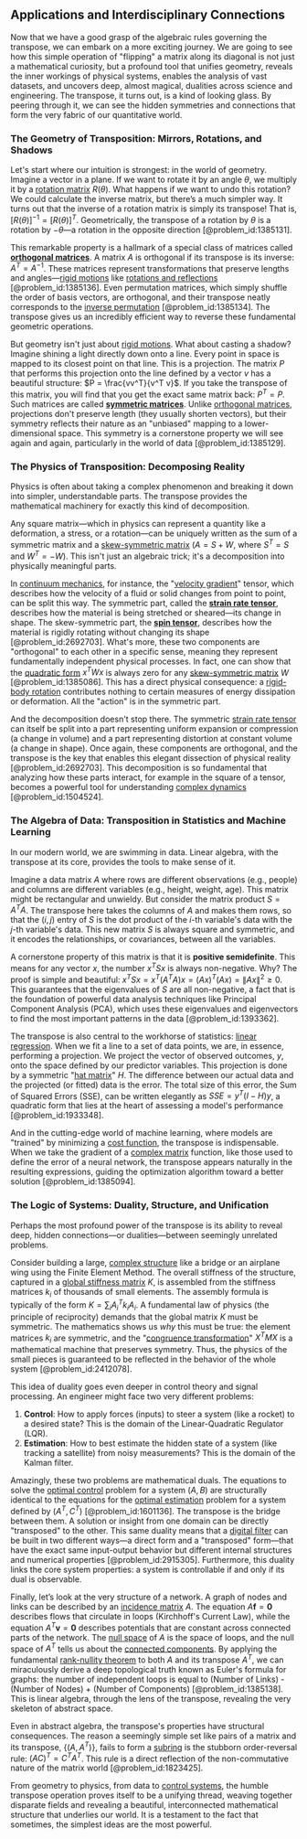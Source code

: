 ## Applications and Interdisciplinary Connections

Now that we have a good grasp of the algebraic rules governing the transpose, we can embark on a more exciting journey. We are going to see how this simple operation of "flipping" a matrix along its diagonal is not just a mathematical curiosity, but a profound tool that unifies geometry, reveals the inner workings of physical systems, enables the analysis of vast datasets, and uncovers deep, almost magical, dualities across science and engineering. The transpose, it turns out, is a kind of looking glass. By peering through it, we can see the hidden symmetries and connections that form the very fabric of our quantitative world.

### The Geometry of Transposition: Mirrors, Rotations, and Shadows

Let's start where our intuition is strongest: in the world of geometry. Imagine a vector in a plane. If we want to rotate it by an angle $\theta$, we multiply it by a [rotation matrix](@article_id:139808) $R(\theta)$. What happens if we want to undo this rotation? We could calculate the inverse matrix, but there’s a much simpler way. It turns out that the inverse of a rotation matrix is simply its transpose! That is, $[R(\theta)]^{-1} = [R(\theta)]^T$. Geometrically, the transpose of a rotation by $\theta$ is a rotation by $-\theta$—a rotation in the opposite direction [@problem_id:1385131].

This remarkable property is a hallmark of a special class of matrices called **[orthogonal matrices](@article_id:152592)**. A matrix $A$ is orthogonal if its transpose is its inverse: $A^T = A^{-1}$. These matrices represent transformations that preserve lengths and angles—[rigid motions](@article_id:170029) like [rotations and reflections](@article_id:136382) [@problem_id:1385136]. Even permutation matrices, which simply shuffle the order of basis vectors, are orthogonal, and their transpose neatly corresponds to the [inverse permutation](@article_id:268431) [@problem_id:1385134]. The transpose gives us an incredibly efficient way to reverse these fundamental geometric operations.

But geometry isn't just about [rigid motions](@article_id:170029). What about casting a shadow? Imagine shining a light directly down onto a line. Every point in space is mapped to its closest point on that line. This is a projection. The matrix $P$ that performs this projection onto the line defined by a vector $v$ has a beautiful structure: $P = \frac{vv^T}{v^T v}$. If you take the transpose of this matrix, you will find that you get the exact same matrix back: $P^T = P$. Such matrices are called **[symmetric matrices](@article_id:155765)**. Unlike [orthogonal matrices](@article_id:152592), projections don't preserve length (they usually shorten vectors), but their symmetry reflects their nature as an "unbiased" mapping to a lower-dimensional space. This symmetry is a cornerstone property we will see again and again, particularly in the world of data [@problem_id:1385129].

### The Physics of Transposition: Decomposing Reality

Physics is often about taking a complex phenomenon and breaking it down into simpler, understandable parts. The transpose provides the mathematical machinery for exactly this kind of decomposition.

Any square matrix—which in physics can represent a quantity like a deformation, a stress, or a rotation—can be uniquely written as the sum of a symmetric matrix and a [skew-symmetric matrix](@article_id:155504) ($A = S + W$, where $S^T=S$ and $W^T=-W$). This isn't just an algebraic trick; it's a decomposition into physically meaningful parts.

In [continuum mechanics](@article_id:154631), for instance, the "[velocity gradient](@article_id:261192)" tensor, which describes how the velocity of a fluid or solid changes from point to point, can be split this way. The symmetric part, called the **[strain rate tensor](@article_id:197787)**, describes how the material is being stretched or sheared—its change in shape. The skew-symmetric part, the **[spin tensor](@article_id:186852)**, describes how the material is rigidly rotating without changing its shape [@problem_id:2692703]. What's more, these two components are "orthogonal" to each other in a specific sense, meaning they represent fundamentally independent physical processes. In fact, one can show that the [quadratic form](@article_id:153003) $x^T W x$ is always zero for any [skew-symmetric matrix](@article_id:155504) $W$ [@problem_id:1385086]. This has a direct physical consequence: a [rigid-body rotation](@article_id:268129) contributes nothing to certain measures of energy dissipation or deformation. All the "action" is in the symmetric part.

And the decomposition doesn't stop there. The symmetric [strain rate tensor](@article_id:197787) can itself be split into a part representing uniform expansion or compression (a change in volume) and a part representing distortion at constant volume (a change in shape). Once again, these components are orthogonal, and the transpose is the key that enables this elegant dissection of physical reality [@problem_id:2692703]. This decomposition is so fundamental that analyzing how these parts interact, for example in the square of a tensor, becomes a powerful tool for understanding [complex dynamics](@article_id:170698) [@problem_id:1504524].

### The Algebra of Data: Transposition in Statistics and Machine Learning

In our modern world, we are swimming in data. Linear algebra, with the transpose at its core, provides the tools to make sense of it.

Imagine a data matrix $A$ where rows are different observations (e.g., people) and columns are different variables (e.g., height, weight, age). This matrix might be rectangular and unwieldy. But consider the matrix product $S = A^T A$. The transpose here takes the columns of $A$ and makes them rows, so that the $(i, j)$ entry of $S$ is the dot product of the $i$-th variable's data with the $j$-th variable's data. This new matrix $S$ is always square and symmetric, and it encodes the relationships, or covariances, between all the variables.

A cornerstone property of this matrix is that it is **positive semidefinite**. This means for any vector $x$, the number $x^T S x$ is always non-negative. Why? The proof is simple and beautiful: $x^T S x = x^T (A^T A) x = (Ax)^T (Ax) = \|Ax\|^2 \ge 0$. This guarantees that the eigenvalues of $S$ are all non-negative, a fact that is the foundation of powerful data analysis techniques like Principal Component Analysis (PCA), which uses these eigenvalues and eigenvectors to find the most important patterns in the data [@problem_id:1393362].

The transpose is also central to the workhorse of statistics: [linear regression](@article_id:141824). When we fit a line to a set of data points, we are, in essence, performing a projection. We project the vector of observed outcomes, $y$, onto the space defined by our predictor variables. This projection is done by a symmetric "[hat matrix](@article_id:173590)" $H$. The difference between our actual data and the projected (or fitted) data is the error. The total size of this error, the Sum of Squared Errors (SSE), can be written elegantly as $SSE = y^T(I-H)y$, a quadratic form that lies at the heart of assessing a model's performance [@problem_id:1933348].

And in the cutting-edge world of machine learning, where models are "trained" by minimizing a [cost function](@article_id:138187), the transpose is indispensable. When we take the gradient of a [complex matrix](@article_id:194462) function, like those used to define the error of a neural network, the transpose appears naturally in the resulting expressions, guiding the optimization algorithm toward a better solution [@problem_id:1385094].

### The Logic of Systems: Duality, Structure, and Unification

Perhaps the most profound power of the transpose is its ability to reveal deep, hidden connections—or dualities—between seemingly unrelated problems.

Consider building a large, [complex structure](@article_id:268634) like a bridge or an airplane wing using the Finite Element Method. The overall stiffness of the structure, captured in a [global stiffness matrix](@article_id:138136) $K$, is assembled from the stiffness matrices $k_i$ of thousands of small elements. The assembly formula is typically of the form $K = \sum_i A_i^T k_i A_i$. A fundamental law of physics (the principle of reciprocity) demands that the global matrix $K$ must be symmetric. The mathematics shows us *why* this must be true: the element matrices $k_i$ are symmetric, and the "[congruence transformation](@article_id:154343)" $X^T M X$ is a mathematical machine that preserves symmetry. Thus, the physics of the small pieces is guaranteed to be reflected in the behavior of the whole system [@problem_id:2412078].

This idea of duality goes even deeper in control theory and signal processing. An engineer might face two very different problems:
1.  **Control**: How to apply forces (inputs) to steer a system (like a rocket) to a desired state? This is the domain of the Linear-Quadratic Regulator (LQR).
2.  **Estimation**: How to best estimate the hidden state of a system (like tracking a satellite) from noisy measurements? This is the domain of the Kalman filter.

Amazingly, these two problems are mathematical duals. The equations to solve the [optimal control](@article_id:137985) problem for a system $(A, B)$ are structurally identical to the equations for the [optimal estimation](@article_id:164972) problem for a system defined by $(A^T, C^T)$ [@problem_id:1601136]. The transpose is the bridge between them. A solution or insight from one domain can be directly "transposed" to the other. This same duality means that a [digital filter](@article_id:264512) can be built in two different ways—a direct form and a "transposed" form—that have the exact same input-output behavior but different internal structures and numerical properties [@problem_id:2915305]. Furthermore, this duality links the core system properties: a system is controllable if and only if its dual is observable.

Finally, let’s look at the very structure of a network. A graph of nodes and links can be described by an [incidence matrix](@article_id:263189) $A$. The equation $A \mathbf{f} = \mathbf{0}$ describes flows that circulate in loops (Kirchhoff's Current Law), while the equation $A^T \mathbf{v} = \mathbf{0}$ describes potentials that are constant across connected parts of the network. The [null space](@article_id:150982) of $A$ is the space of loops, and the null space of $A^T$ tells us about the [connected components](@article_id:141387). By applying the fundamental [rank-nullity theorem](@article_id:153947) to both $A$ and its transpose $A^T$, we can miraculously derive a deep topological truth known as Euler's formula for graphs: the number of independent loops is equal to (Number of Links) - (Number of Nodes) + (Number of Components) [@problem_id:1385138]. This is linear algebra, through the lens of the transpose, revealing the very skeleton of abstract space.

Even in abstract algebra, the transpose's properties have structural consequences. The reason a seemingly simple set like pairs of a matrix and its transpose, $\{(A, A^T)\}$, fails to form a [subring](@article_id:153700) is the stubborn order-reversal rule: $(AC)^T = C^T A^T$. This rule is a direct reflection of the non-commutative nature of the matrix world [@problem_id:1823425].

From geometry to physics, from data to [control systems](@article_id:154797), the humble transpose operation proves itself to be a unifying thread, weaving together disparate fields and revealing a beautiful, interconnected mathematical structure that underlies our world. It is a testament to the fact that sometimes, the simplest ideas are the most powerful.